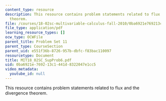 ```yaml
---
content_type: resource
description: This resource contains problem statements related to flux and the divergence
  theorem.
file: /courses/18-02sc-multivariable-calculus-fall-2010/0ba6921e769213c1441d8322047e1cc5_MIT18_02SC_SupProb6.pdf
file_type: application/pdf
learning_resource_types: []
ocw_type: OCWFile
parent_title: Problem Set 11
parent_type: CourseSection
parent_uid: e551f36b-8726-957b-dbfc-f83bac110097
resourcetype: Document
title: MIT18_02SC_SupProb6.pdf
uid: 0ba6921e-7692-13c1-441d-8322047e1cc5
video_metadata:
  youtube_id: null
---
```

This resource contains problem statements related to flux and the divergence theorem.

